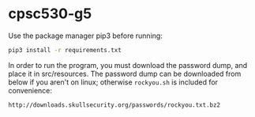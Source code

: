 # cpsc530-g5

Use the package manager pip3 before running:

```bash
pip3 install -r requirements.txt
```
In order to run the program, you must download the password dump, and place it in src/resources. The password dump can be downloaded from below if you aren't on linux; otherwise ```rockyou.sh``` is included for convenience:

```bash
http://downloads.skullsecurity.org/passwords/rockyou.txt.bz2
```